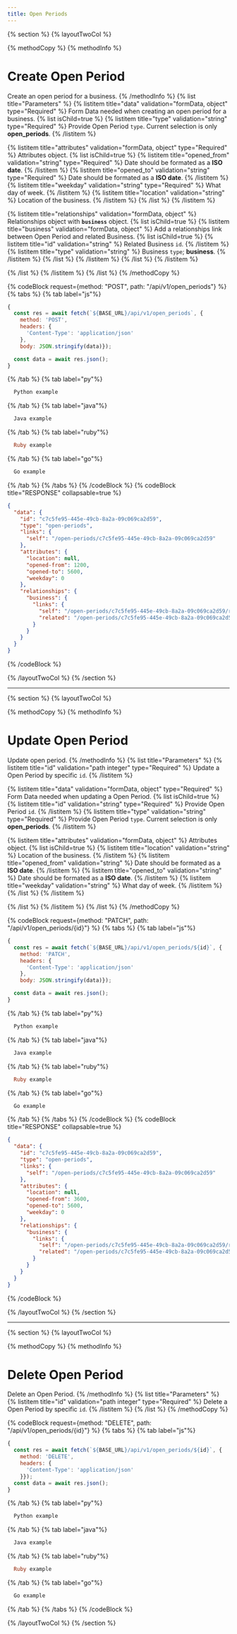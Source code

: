 ```yaml
---
title: Open Periods
---
```

{% section %}
{% layoutTwoCol %}

{% methodCopy %}
{% methodInfo %}
  # Create Open Period
  Create an open period for a business.
{% /methodInfo %}
{% list title="Parameters" %}
  {% listitem title="data" validation="formData, object" type="Required" %}
  Form Data needed when creating an open period for a business.
  {% list isChild=true %}
  {% listitem title="type" validation="string" type="Required" %}
  Provide Open Period `type`. Current selection is only **open_periods**.
  {% /listitem %}

  {% listitem title="attributes" validation="formData, object" type="Required" %}
  Attributes object.
  {% list isChild=true %}
  {% listitem title="opened_from" validation="string" type="Required" %}
  Date should be formated as a **ISO date**.
  {% /listitem %}
  {% listitem title="opened_to" validation="string" type="Required" %}
  Date should be formated as a **ISO date**.
  {% /listitem %}
  {% listitem title="weekday" validation="string" type="Required" %}
  What day of week.
  {% /listitem %}
  {% listitem title="location" validation="string" %}
  Location of the business.
  {% /listitem %}
  {% /list %}
  {% /listitem %}

  {% listitem title="relationships" validation="formData, object" %}
  Relationships object with **`business`** object.
  {% list isChild=true %}
  {% listitem title="business" validation="formData, object" %}
  Add a relationships link between Open Period and related Business.
  {% list isChild=true %}
  {% listitem title="id" validation="string" %}
  Related Business `id`.
  {% /listitem %}
  {% listitem title="type" validation="string" %}
  Business `type`; **business**.
  {% /listitem %}
  {% /list %}
  {% /listitem %}
  {% /list %}
  {% /listitem %}

  {% /list %}
  {% /listitem %}
{% /list %}
{% /methodCopy %}

{% codeBlock request={method: "POST", path: "/api/v1/open_periods"} %}
{% tabs %}
  {% tab label="js"%}
  ```js
  {
    const res = await fetch(`${BASE_URL}/api/v1/open_periods`, {
      method: 'POST',
      headers: {
        'Content-Type': 'application/json'
      },
      body: JSON.stringify(data)});

    const data = await res.json();
  }
  ```
  {% /tab %}
  {% tab label="py"%}
  ```py
    Python example
  ```
  {% /tab %}
  {% tab label="java"%}
  ```java
    Java example
  ```
  {% /tab %}
  {% tab label="ruby"%}
  ```ruby
    Ruby example
  ```
  {% /tab %}
  {% tab label="go"%}
  ```go
    Go example
  ```
  {% /tab %}
{% /tabs %}
{% /codeBlock %}
{% codeBlock title="RESPONSE" collapsable=true %}
  ```json
  {
    "data": {
      "id": "c7c5fe95-445e-49cb-8a2a-09c069ca2d59",
      "type": "open-periods",
      "links": {
        "self": "/open-periods/c7c5fe95-445e-49cb-8a2a-09c069ca2d59"
      },
      "attributes": {
        "location": null,
        "opened-from": 1200,
        "opened-to": 5600,
        "weekday": 0
      },
      "relationships": {
        "business": {
          "links": {
            "self": "/open-periods/c7c5fe95-445e-49cb-8a2a-09c069ca2d59/relationships/business",
            "related": "/open-periods/c7c5fe95-445e-49cb-8a2a-09c069ca2d59/business"
          }
        }
      }
    }
  }
  ```
{% /codeBlock %}

{% /layoutTwoCol %}
{% /section %}

- - -

{% section %}
{% layoutTwoCol %}

{% methodCopy %}
{% methodInfo %}
  # Update Open Period
  Update open period.
{% /methodInfo %}
{% list title="Parameters" %}
  {% listitem title="id" validation="path integer" type="Required" %}
  Update a Open Period by specific `id`.
  {% /listitem %}

  {% listitem title="data" validation="formData, object" type="Required" %}
  Form Data needed when updating a Open Period.
  {% list isChild=true %}
  {% listitem title="id" validation="string" type="Required" %}
  Provide Open Period `id`.
  {% /listitem %}
  {% listitem title="type" validation="string" type="Required" %}
  Provide Open Period `type`. Current selection is only **open_periods**.
  {% /listitem %}

  {% listitem title="attributes" validation="formData, object" %}
  Attributes object.
  {% list isChild=true %}
  {% listitem title="location" validation="string" %}
  Location of the business.
  {% /listitem %}
  {% listitem title="opened_from" validation="string" %}
  Date should be formated as a **ISO date**.
  {% /listitem %}
  {% listitem title="opened_to" validation="string" %}
  Date should be formated as a **ISO date**.
  {% /listitem %}
  {% listitem title="weekday" validation="string" %}
  What day of week.
  {% /listitem %}
  {% /list %}
  {% /listitem %}

  {% /list %}
  {% /listitem %}
{% /list %}
{% /methodCopy %}

{% codeBlock request={method: "PATCH", path: "/api/v1/open_periods/{id}"} %}
{% tabs %}
  {% tab label="js"%}
  ```js
  {
    const res = await fetch(`${BASE_URL}/api/v1/open_periods/${id}`, {
      method: 'PATCH',
      headers: {
        'Content-Type': 'application/json'
      },
      body: JSON.stringify(data)});

    const data = await res.json();
  }
  ```
  {% /tab %}
  {% tab label="py"%}
  ```py
    Python example
  ```
  {% /tab %}
  {% tab label="java"%}
  ```java
    Java example
  ```
  {% /tab %}
  {% tab label="ruby"%}
  ```ruby
    Ruby example
  ```
  {% /tab %}
  {% tab label="go"%}
  ```go
    Go example
  ```
  {% /tab %}
{% /tabs %}
{% /codeBlock %}
{% codeBlock title="RESPONSE" collapsable=true %}
  ```json
  {
    "data": {
      "id": "c7c5fe95-445e-49cb-8a2a-09c069ca2d59",
      "type": "open-periods",
      "links": {
        "self": "/open-periods/c7c5fe95-445e-49cb-8a2a-09c069ca2d59"
      },
      "attributes": {
        "location": null,
        "opened-from": 3600,
        "opened-to": 5600,
        "weekday": 0
      },
      "relationships": {
        "business": {
          "links": {
            "self": "/open-periods/c7c5fe95-445e-49cb-8a2a-09c069ca2d59/relationships/business",
            "related": "/open-periods/c7c5fe95-445e-49cb-8a2a-09c069ca2d59/business"
          }
        }
      }
    }
  }
  ```
{% /codeBlock %}

{% /layoutTwoCol %}
{% /section %}

- - -

{% section %}
{% layoutTwoCol %}

{% methodCopy %}
{% methodInfo %}
  # Delete Open Period
  Delete an Open Period.
{% /methodInfo %}
{% list title="Parameters" %}
  {% listitem title="id" validation="path integer" type="Required" %}
  Delete a Open Period by specific `id`.
  {% /listitem %}
{% /list %}
{% /methodCopy %}

{% codeBlock request={method: "DELETE", path: "/api/v1/open_periods/{id}"} %}
{% tabs %}
  {% tab label="js"%}
  ```js
  {
    const res = await fetch(`${BASE_URL}/api/v1/open_periods/${id}`, {
      method: 'DELETE',
      headers: {
        'Content-Type': 'application/json'
      }});
    const data = await res.json();
  }
  ```
  {% /tab %}
  {% tab label="py"%}
  ```py
    Python example
  ```
  {% /tab %}
  {% tab label="java"%}
  ```java
    Java example
  ```
  {% /tab %}
  {% tab label="ruby"%}
  ```ruby
    Ruby example
  ```
  {% /tab %}
  {% tab label="go"%}
  ```go
    Go example
  ```
  {% /tab %}
{% /tabs %}
{% /codeBlock %}

{% /layoutTwoCol %}
{% /section %}
